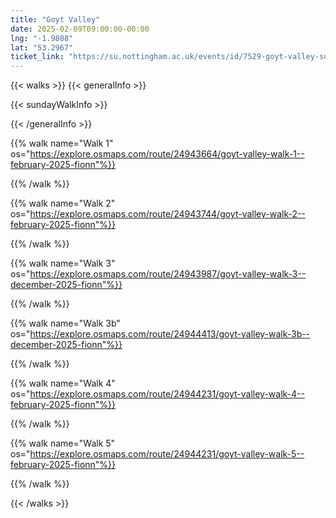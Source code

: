 ```yaml
---
title: "Goyt Valley"
date: 2025-02-09T09:00:00-00:00
lng: "-1.9808"
lat: "53.2967"
ticket_link: "https://su.nottingham.ac.uk/events/id/7529-goyt-valley-sunday-hike"
---
```


{{< walks >}}
{{< generalInfo >}}

{{< sundayWalkInfo >}}

{{< /generalInfo >}}

{{% walk name="Walk 1" os="https://explore.osmaps.com/route/24943664/goyt-valley-walk-1--february-2025-fionn"%}}


{{% /walk %}}

{{% walk name="Walk 2" os="https://explore.osmaps.com/route/24943744/goyt-valley-walk-2--february-2025-fionn"%}}


{{% /walk %}}

{{% walk name="Walk 3" os="https://explore.osmaps.com/route/24943987/goyt-valley-walk-3--december-2025-fionn"%}}


{{% /walk %}}

{{% walk name="Walk 3b" os="https://explore.osmaps.com/route/24944413/goyt-valley-walk-3b--december-2025-fionn"%}}


{{% /walk %}}

{{% walk name="Walk 4" os="https://explore.osmaps.com/route/24944231/goyt-valley-walk-4--february-2025-fionn"%}}


{{% /walk %}}

{{% walk name="Walk 5" os="https://explore.osmaps.com/route/24944231/goyt-valley-walk-5--february-2025-fionn"%}}


{{% /walk %}}

{{< /walks >}}